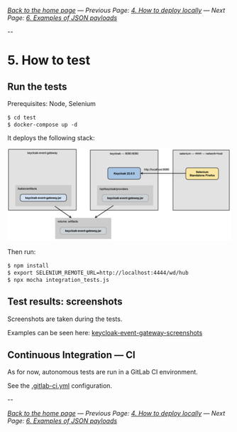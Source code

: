 _[Back to the home page](../README.md)
— Previous Page: [4. How to deploy locally](./Deploy.md)
— Next Page: [6. Examples of JSON payloads](./Examples.md)_

--

# 5. How to test


## Run the tests

Prerequisites: Node, Selenium

```shell
$ cd test
$ docker-compose up -d
```


It deploys the following stack:

![Diagram](diagrams/png/keycloak_event_gateway_test.png)



Then run:

```shell
$ npm install
$ export SELENIUM_REMOTE_URL=http://localhost:4444/wd/hub
$ npx mocha integration_tests.js
```

## Test results: screenshots

Screenshots are taken during the tests.

Examples can be seen here:
[keycloak-event-gateway-screenshots](https://gitlab.com/avcompris/kalisio/keycloak-event-gateway-screenshots/)


## Continuous Integration — CI

As for now, autonomous
tests are run in a GitLab CI
environment.

See the [.gitlab-ci.yml](../.gitlab-ci.yml) configuration.



--

_[Back to the home page](../README.md)
— Previous Page: [4. How to deploy locally](./Deploy.md)
— Next Page: [6. Examples of JSON payloads](./Examples.md)_
